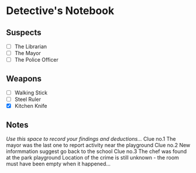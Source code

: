 # Detective's Notebook

## Suspects
- [ ] The Librarian
- [ ] The Mayor
- [ ] The Police Officer

## Weapons
- [ ] Walking Stick
- [ ] Steel Ruler
- [X] Kitchen Knife

## Notes
*Use this space to record your findings and deductions...*
Clue no.1 The mayor was the last one to report activity near the playground
Clue no.2 New informmation suggest go back to the school
Clue no.3 The chef was found at the park playground
Location of the crime is still unknown - the room must have been empty when it happened...
